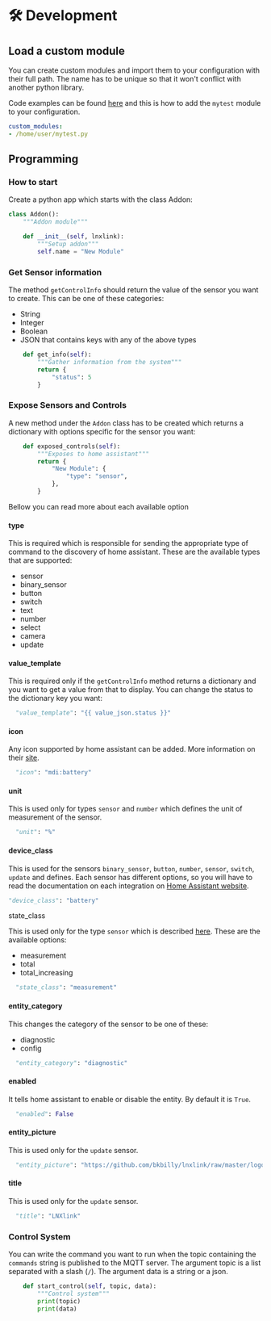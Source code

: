 # 🛠 Development

## Load a custom module

You can create custom modules and import them to your configuration with their full path. The name has to be unique so that it won't conflict with another python library.

Code examples can be found [here](https://github.com/bkbilly/lnxlink/blob/master/lnxlink/modules) and this is how to add the `mytest` module to your configuration.

```yaml
custom_modules:
- /home/user/mytest.py
```

## Programming

### How to start

Create a python app which starts with the class Addon:

```python
class Addon():
    """Addon module"""

    def __init__(self, lnxlink):
        """Setup addon"""
        self.name = "New Module"
```

### Get Sensor information

The method `getControlInfo` should return the value of the sensor you want to create. This can be one of these categories:

* String
* Integer
* Boolean
* JSON that contains keys with any of the above types

```python
    def get_info(self):
        """Gather information from the system"""
        return {
            "status": 5
        }
```

### Expose Sensors and Controls

A new method under the `Addon` class has to be created which returns a dictionary with options specific for the sensor you want:

```python
    def exposed_controls(self):
        """Exposes to home assistant"""
        return {
            "New Module": {
                "type": "sensor",
            },
        }
```

Bellow you can read more about each available option

#### type

This is required which is responsible for sending the appropriate type of command to the discovery of home assistant. These are the available types that are supported:

* sensor
* binary\_sensor
* button
* switch
* text
* number
* select
* camera
* update

#### value\_template

This is required only if the `getControlInfo` method returns a dictionary and you want to get a value from that to display. You can change the status to the dictionary key you want:

```python
  "value_template": "{{ value_json.status }}"
```

#### icon

Any icon supported by home assistant can be added. More information on their [site](https://www.home-assistant.io/docs/frontend/icons/).

```python
  "icon": "mdi:battery"
```

#### unit

This is used only for types `sensor` and `number` which defines the unit of measurement of the sensor.

```python
  "unit": "%"
```

#### device\_class

This is used for the sensors `binary_sensor`, `button`, `number`, `sensor`, `switch`, `update` and defines. Each sensor has different options, so you will have to read the documentation on each integration on [Home Assistant website](https://www.home-assistant.io/integrations/).

```python
"device_class": "battery"
```

state\_class

This is used only for the type `sensor` which is described [here](https://developers.home-assistant.io/docs/core/entity/sensor/#available-state-classes). These are the available options:

* measurement
* total
* total\_increasing

```python
  "state_class": "measurement"
```

#### entity\_category

This changes the category of the sensor to be one of these:

* diagnostic
* config

```python
  "entity_category": "diagnostic"
```

#### enabled

It tells home assistant to enable or disable the entity. By default it is `True`.

```python
  "enabled": False
```

#### entity\_picture

This is used only for the `update` sensor.

```python
  "entity_picture": "https://github.com/bkbilly/lnxlink/raw/master/logo.png?raw=true"
```

#### title

This is used only for the `update` sensor.

```python
  "title": "LNXlink"
```

### Control System

You can write the command you want to run when the topic containing the `commands` string is published to the MQTT server. The argument topic is a list separated with a slash (`/`). The argument data is a string or a json.

```python
    def start_control(self, topic, data):
        """Control system"""
        print(topic)
        print(data)
```

